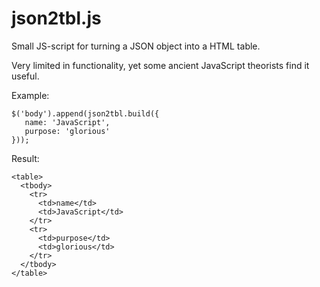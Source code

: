 json2tbl.js
===========

Small JS-script for turning a JSON object into a HTML table.

Very limited in functionality, yet some ancient JavaScript theorists find it useful.

Example:

```
$('body').append(json2tbl.build({
   name: 'JavaScript',
   purpose: 'glorious'
}));
```
Result:

```
<table>
  <tbody>
    <tr>
      <td>name</td>
      <td>JavaScript</td>
    </tr>
    <tr>
      <td>purpose</td>
      <td>glorious</td>
    </tr>
  </tbody>
</table>
